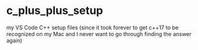 # c_plus_plus_setup
my VS Code C++ setup files (since it took forever to get c++17 to be recognized on my Mac and I never want to go through finding the answer again)
